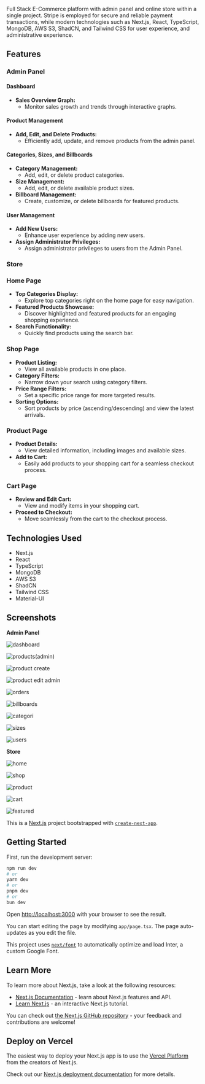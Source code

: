 Full Stack E-Commerce platform with admin panel and online store within a single project. Stripe is employed for secure and reliable payment transactions, while modern technologies such as Next.js, React, TypeScript, MongoDB, AWS S3, ShadCN, and Tailwind CSS for user experience, and administrative experience.

## Features

### Admin Panel

#### Dashboard

- **Sales Overview Graph:**
  - Monitor sales growth and trends through interactive graphs.

#### Product Management

- **Add, Edit, and Delete Products:**
  - Efficiently add, update, and remove products from the admin panel.

#### Categories, Sizes, and Billboards

- **Category Management:**
  - Add, edit, or delete product categories.
- **Size Management:**
  - Add, edit, or delete available product sizes.
- **Billboard Management:**
  - Create, customize, or delete billboards for featured products.

#### User Management

- **Add New Users:**
  - Enhance user experience by adding new users.
- **Assign Administrator Privileges:**
  - Assign administrator privileges to users from the Admin Panel.
 
### Store

### Home Page

- **Top Categories Display:**
  - Explore top categories right on the home page for easy navigation.
- **Featured Products Showcase:**
  - Discover highlighted and featured products for an engaging shopping experience.
- **Search Functionality:**
  - Quickly find products using the search bar.

### Shop Page

- **Product Listing:**
  - View all available products in one place.
- **Category Filters:**
  - Narrow down your search using category filters.
- **Price Range Filters:**
  - Set a specific price range for more targeted results.
- **Sorting Options:**
  - Sort products by price (ascending/descending) and view the latest arrivals.
  
### Product Page

- **Product Details:**
  - View detailed information, including images and available sizes.
- **Add to Cart:**
  - Easily add products to your shopping cart for a seamless checkout process.

### Cart Page

- **Review and Edit Cart:**
  - View and modify items in your shopping cart.
- **Proceed to Checkout:**
  - Move seamlessly from the cart to the checkout process.
 

## Technologies Used
- Next.js
- React
- TypeScript
- MongoDB
- AWS S3
- ShadCN
- Tailwind CSS
- Material-UI


## Screenshots

**Admin Panel**

![dashboard](https://github.com/kemalkujovic/domaci_js/assets/107282806/b73aebd7-761d-47b5-b7e2-9363e0dc889b) 

![products(admin)](https://github.com/kemalkujovic/domaci_js/assets/107282806/436f1236-d307-4712-b192-a9aaba7cb1a2) 

![product create](https://github.com/kemalkujovic/domaci_js/assets/107282806/84a15b28-cf4d-46e1-a4d3-a33c189e764d) 

![product edit admin](https://github.com/kemalkujovic/domaci_js/assets/107282806/ada29504-1727-41bb-b9d1-ec7874981815)

![orders](https://github.com/kemalkujovic/domaci_js/assets/107282806/e2150672-6d22-47f2-ad87-0dfb147ccad6)

![billboards](https://github.com/kemalkujovic/domaci_js/assets/107282806/dd30b3bc-ec52-4c36-978e-02952304e1d5)

![categori](https://github.com/kemalkujovic/domaci_js/assets/107282806/fc6f9a74-79c6-4f89-aa5d-1bf10b0e1830)

![sizes](https://github.com/kemalkujovic/domaci_js/assets/107282806/3695c3b9-6730-4d63-8fc6-a0259511c4a4)

![users](https://github.com/kemalkujovic/domaci_js/assets/107282806/9c65db2a-1a08-43a7-bd96-323f5cd3472a)

**Store**

![home](https://github.com/kemalkujovic/domaci_js/assets/107282806/47730120-f708-4b9f-99ce-115cabb37a9e)

![shop](https://github.com/kemalkujovic/domaci_js/assets/107282806/3a033398-304f-40cd-8eb8-90c61037aa19)

![product](https://github.com/kemalkujovic/domaci_js/assets/107282806/4ba4e874-d2be-4c11-97be-7d81b7f97cee)

![cart](https://github.com/kemalkujovic/domaci_js/assets/107282806/83a83ee3-0923-456b-ae59-ab5855dbc5e4)

![featured](https://github.com/kemalkujovic/domaci_js/assets/107282806/ac52016f-0c1c-48fa-8ea4-a5796d0e6b59)


This is a [Next.js](https://nextjs.org/) project bootstrapped with [`create-next-app`](https://github.com/vercel/next.js/tree/canary/packages/create-next-app).

## Getting Started

First, run the development server:

```bash
npm run dev
# or
yarn dev
# or
pnpm dev
# or
bun dev
```

Open [http://localhost:3000](http://localhost:3000) with your browser to see the result.

You can start editing the page by modifying `app/page.tsx`. The page auto-updates as you edit the file.

This project uses [`next/font`](https://nextjs.org/docs/basic-features/font-optimization) to automatically optimize and load Inter, a custom Google Font.

## Learn More

To learn more about Next.js, take a look at the following resources:

- [Next.js Documentation](https://nextjs.org/docs) - learn about Next.js features and API.
- [Learn Next.js](https://nextjs.org/learn) - an interactive Next.js tutorial.

You can check out [the Next.js GitHub repository](https://github.com/vercel/next.js/) - your feedback and contributions are welcome!

## Deploy on Vercel

The easiest way to deploy your Next.js app is to use the [Vercel Platform](https://vercel.com/new?utm_medium=default-template&filter=next.js&utm_source=create-next-app&utm_campaign=create-next-app-readme) from the creators of Next.js.

Check out our [Next.js deployment documentation](https://nextjs.org/docs/deployment) for more details.
